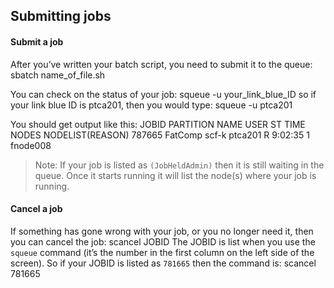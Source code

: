 ## Submitting jobs

#### Submit a job
After you’ve written your batch script, you need to submit it to the queue:
	sbatch name_of_file.sh

You can check on the status of your job:
	squeue -u your_link_blue_ID
so if your link blue ID is ptca201, then you would type:
	squeue -u ptca201

You should get output like this:
	JOBID PARTITION     NAME     USER ST       TIME  NODES NODELIST(REASON)
	            787665   FatComp    scf-k   ptca201  R    9:02:35      1 fnode008


> Note: If your job is listed as `(JobHeldAdmin)` then it is still waiting in the queue. Once it starts running it will list the node(s) where your job is running.

#### Cancel a job
If something has gone wrong with your job, or you no longer need it, then you can cancel the job:
	scancel JOBID
The JOBID is list when you use the `squeue` command (it’s the number in the first column on the left side of the screen). So if your JOBID is listed as `781665` then the command is:
	scancel 781665
